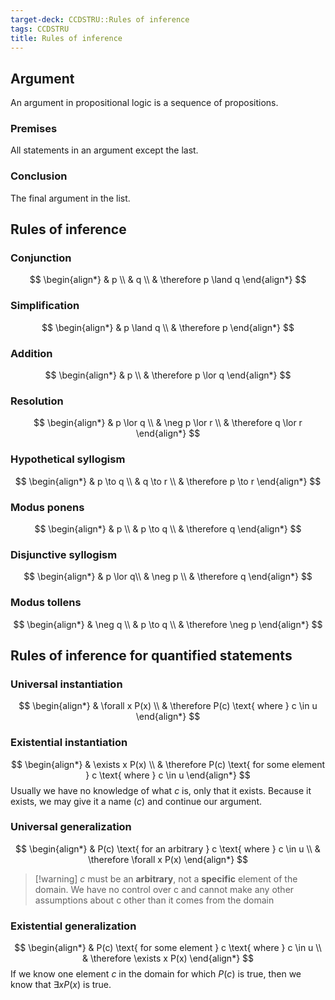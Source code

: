 ```yaml
---
target-deck: CCDSTRU::Rules of inference
tags: CCDSTRU
title: Rules of inference
---
```


## Argument

An argument in propositional logic is a sequence of propositions.
<!--ID: 1706696346835-->

### Premises

All statements in an argument except the last.
<!--ID: 1706696346838-->

### Conclusion

The final argument in the list.
<!--ID: 1706696346840-->

## Rules of inference

### Conjunction

$$
\begin{align*}
& p \\
& q \\
& \therefore p \land q
\end{align*}
$$
<!--ID: 1706696346843-->

### Simplification

$$
\begin{align*}
& p \land q \\
& \therefore p
\end{align*}
$$
<!--ID: 1706696346846-->

### Addition

$$
\begin{align*}
& p \\
& \therefore p \lor q
\end{align*}
$$
<!--ID: 1706696346849-->

### Resolution

$$
\begin{align*}
& p \lor q \\
& \neg p \lor r \\
& \therefore q \lor r
\end{align*}
$$
<!--ID: 1706696346854-->

### Hypothetical syllogism

$$
\begin{align*}
& p \to q \\
& q \to r \\
& \therefore p \to r
\end{align*}
$$
<!--ID: 1706696346857-->

### Modus ponens

$$
\begin{align*}
& p \\
& p \to q \\
& \therefore q
\end{align*}
$$
<!--ID: 1706696346860-->

### Disjunctive syllogism

$$
\begin{align*}
& p \lor q\\
& \neg p \\
& \therefore q
\end{align*}
$$
<!--ID: 1706696346862-->

### Modus tollens

$$
\begin{align*}
& \neg q \\
& p \to q \\
& \therefore \neg p
\end{align*}
$$
<!--ID: 1706696346865-->

## Rules of inference for quantified statements

### Universal instantiation

$$
\begin{align*}
& \forall x P(x) \\
& \therefore P(c) \text{ where } c \in u
\end{align*}
$$
<!--ID: 1707552668477-->

### Existential instantiation

$$
\begin{align*}
& \exists x P(x) \\
& \therefore P(c) \text{ for some element } c \text{ where } c \in u
\end{align*}
$$
Usually we have no knowledge of what $c$ is, only that it exists. Because it exists, we may give it a name ($c$) and continue our argument.
<!--ID: 1707552668484-->

### Universal generalization

$$
\begin{align*}
& P(c) \text{ for an arbitrary } c \text{ where } c \in u \\
& \therefore \forall x P(x)
\end{align*}
$$
>[!warning] $c$ must be an **arbitrary**, not a **specific** element of the domain. We have no control over c and cannot make any other assumptions about c other than it comes from the domain
<!--ID: 1707552668490-->

### Existential generalization

$$
\begin{align*}
& P(c) \text{ for some element } c \text{ where } c \in u \\
& \therefore \exists x P(x)
\end{align*}
$$
If we know one element $c$ in the domain for which $P(c)$ is true, then we know that $\exists x P(x)$ is true.
<!--ID: 1707552668495-->
